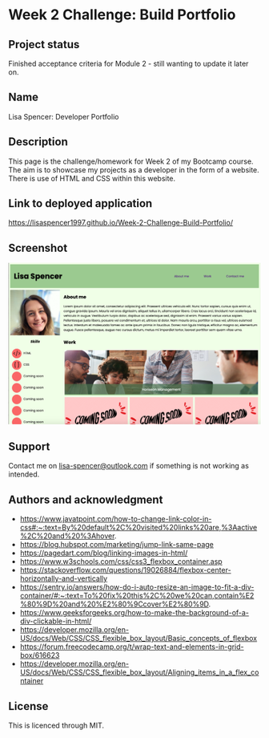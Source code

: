 
# Week 2 Challenge: Build Portfolio

## Project status
Finished acceptance criteria for Module 2 - still wanting to update it later on. 

## Name
Lisa Spencer: Developer Portfolio

## Description
This page is the challenge/homework for Week 2 of my Bootcamp course. The aim is to showcase my projects as a developer in the form of a website. There is use of HTML and CSS within this website. 

## Link to deployed application
https://lisaspencer1997.github.io/Week-2-Challenge-Build-Portfolio/

## Screenshot
![](Screenshot.png)

## Support
Contact me on lisa-spencer@outlook.com if something is not working as intended.


## Authors and acknowledgment
* https://www.javatpoint.com/how-to-change-link-color-in-css#:~:text=By%20default%2C%20visited%20links%20are,%3Aactive%2C%20and%20%3Ahover.
* https://blog.hubspot.com/marketing/jump-link-same-page
* https://pagedart.com/blog/linking-images-in-html/
* https://www.w3schools.com/css/css3_flexbox_container.asp
* https://stackoverflow.com/questions/19026884/flexbox-center-horizontally-and-vertically
* https://sentry.io/answers/how-do-i-auto-resize-an-image-to-fit-a-div-container/#:~:text=To%20fix%20this%2C%20we%20can,contain%E2%80%9D%20and%20%E2%80%9Ccover%E2%80%9D.
* https://www.geeksforgeeks.org/how-to-make-the-background-of-a-div-clickable-in-html/
* https://developer.mozilla.org/en-US/docs/Web/CSS/CSS_flexible_box_layout/Basic_concepts_of_flexbox
* https://forum.freecodecamp.org/t/wrap-text-and-elements-in-grid-box/616623
* https://developer.mozilla.org/en-US/docs/Web/CSS/CSS_flexible_box_layout/Aligning_items_in_a_flex_container 



## License
This is licenced through MIT. 
